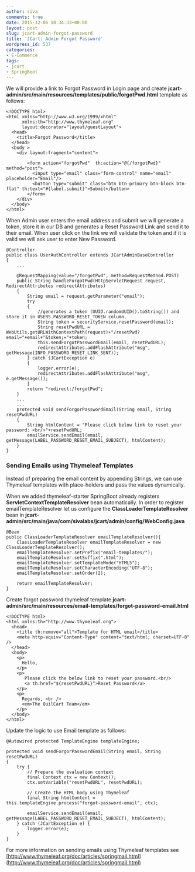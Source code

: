```yaml
---
author: siva
comments: true
date: 2015-12-06 10:34:33+00:00
layout: post
slug: jcart-admin-forgot-password
title: 'JCart: Admin Forgot Password'
wordpress_id: 537
categories:
- E-Commerce
tags:
- jcart
- SpringBoot
---
```


We will provide a link to Forgot Password in Login page and create **jcart-admin/src/main/resources/templates/public/forgotPwd.html** template as follows:


    
    
    <!DOCTYPE html>
    <html xmlns="http://www.w3.org/1999/xhtml" 
    	  xmlns:th="http://www.thymeleaf.org"
          layout:decorator="layout/guestLayout">
      <head>
        <title>Forgot Password</title>
      </head>
      <body >
      	<div layout:fragment="content">
        
            <form action="forgotPwd"  th:action="@{/forgotPwd}" method="post">
              <input type="email" class="form-control" name="email" placeholder="Email"/>           
              <button type="submit" class="btn btn-primary btn-block btn-flat" th:text="#{label.submit}">Submit</button>
            </form>      
    	</div>
      </body>
    </html>
    



When Admin user enters the email address and submit we will generate a token, store it in our DB and generates a Reset Password Link and send it to their email. When user click on the link we will validate the token and if it is valid we will ask user to enter New Password.


    
    
    @Controller
    public class UserAuthController extends JCartAdminBaseController
    {
    	...
    	
    	@RequestMapping(value="/forgotPwd", method=RequestMethod.POST)
    	public String handleForgotPwd(HttpServletRequest request, RedirectAttributes redirectAttributes)
    	{
    		String email = request.getParameter("email");
    		try
    		{
    			//generates a token (UUID.randomUUID().toString()) and store it in USERS.PASSWORD_RESET_TOKEN column.
    			String token = securityService.resetPassword(email);		
    			String resetPwdURL = WebUtils.getURLWithContextPath(request)+"/resetPwd?email="+email+"&token;="+token;
    			this.sendForgotPasswordEmail(email, resetPwdURL);			
    			redirectAttributes.addFlashAttribute("msg", getMessage(INFO_PASSWORD_RESET_LINK_SENT));
    		} catch (JCartException e)
    		{
    			logger.error(e);
    			redirectAttributes.addFlashAttribute("msg", e.getMessage());
    		}
    		return "redirect:/forgotPwd";
    	}
    	...
    	...
    	protected void sendForgorPasswordEmail(String email, String resetPwdURL)
    	{
    		String htmlContent = "Please click below link to reset your password: <br/>"+resetPwdURL;
    		emailService.sendEmail(email, getMessage(LABEL_PASSWORD_RESET_EMAIL_SUBJECT), htmlContent);
    	}	
    }
    





### Sending Emails using Thymeleaf Templates


Instead of preparing the email content by appending Strings, we can use Thymeleaf templates with place-holders and pass the values dynamically.

When we added thymeleaf-starter SpringBoot already registers **ServletContextTemplateResolver** bean automatically.
In order to register emailTemplateResolver let us configure the **ClassLoaderTemplateResolver** bean in **jcart-admin/src/main/java/com/sivalabs/jcart/admin/config/WebConfig.java**


    
    
    @Bean 
    public ClassLoaderTemplateResolver emailTemplateResolver(){ 
    	ClassLoaderTemplateResolver emailTemplateResolver = new ClassLoaderTemplateResolver(); 
    	emailTemplateResolver.setPrefix("email-templates/"); 
    	emailTemplateResolver.setSuffix(".html"); 
    	emailTemplateResolver.setTemplateMode("HTML5"); 
    	emailTemplateResolver.setCharacterEncoding("UTF-8"); 
    	emailTemplateResolver.setOrder(2);
    	
    	return emailTemplateResolver; 
    }
    



Create forgot password thymeleaf template **jcart-admin/src/main/resources/email-templates/forgot-password-email.html**


    
    
    <!DOCTYPE html>
    <html xmlns:th="http://www.thymeleaf.org">
      <head>
        <title th:remove="all">Template for HTML email</title>
        <meta http-equiv="Content-Type" content="text/html; charset=UTF-8" />
      </head>
      <body>
        <p>
          Hello,
        </p>
        <p>
           Please click the below link to reset your password.<br/>
           <a th:href="${resetPwdURL}">Reset Password</a>       
        </p>
        <p>
          Regards, <br />
          <em>The QuilCart Team</em>
        </p>
      </body>
    </html>
    



Update the logic to use Email template as follows:


    
    
    @Autowired protected TemplateEngine templateEngine;	
    
    protected void sendForgorPasswordEmail(String email, String resetPwdURL)
    {
    	try {		
    		// Prepare the evaluation context
    		final Context ctx = new Context();
    		ctx.setVariable("resetPwdURL", resetPwdURL);
    
    		// Create the HTML body using Thymeleaf
    		final String htmlContent = this.templateEngine.process("forgot-password-email", ctx);
    		
    		emailService.sendEmail(email, getMessage(LABEL_PASSWORD_RESET_EMAIL_SUBJECT), htmlContent);
    	} catch (JCartException e) {
    		logger.error(e);
    	}
    }
    


	
For more information on sending emails using Thymeleaf templates see [http://www.thymeleaf.org/doc/articles/springmail.html](http://www.thymeleaf.org/doc/articles/springmail.html)

